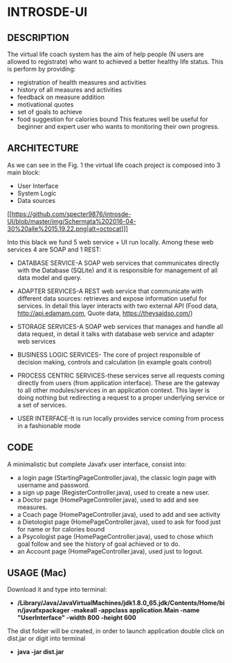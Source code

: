 # INTROSDE-UI


## DESCRIPTION
The virtual life coach system has the aim of help people (N users are allowed to registrate) who want to achieved a better healthy life status. This is perform by providing:
* registration of health measures and activities
* history of all measures and activities
* feedback on measure addition
* motivational quotes
* set of goals to achieve
* food suggestion for calories bound
This features well be useful for beginner and expert user who wants to monitoring their own progress.


## ARCHITECTURE

As we can see in the Fig. 1 the virtual life coach project is composed into 3 main block:
* User Interface
* System Logic
* Data sources

[[https://github.com/specter9876/introsde-UI/blob/master/img/Schermata%202016-04-30%20alle%2015.19.22.png|alt=octocat]]]

Into this black we fund 5 web service + UI run locally. Among these web services 4 are SOAP and 1 REST:

* DATABASE SERVICE-A SOAP web services that communicates directly with the Database (SQLite) and it is responsible for management of all data model and query. 
* ADAPTER SERVICES-A REST web service that communicate with different data sources: retrieves and expose information useful for services. In detail this layer interacts with two external API (Food data, http://api.edamam.com, Quote data, https://theysaidso.com/)
* STORAGE SERVICES-A SOAP web services that manages and handle all data request, in detail it talks with database web service and adapter web services 
* BUSINESS LOGIC SERVICES- The core of project responsible of decision making, controls and calculation  (in example goals control)
* PROCESS CENTRIC SERVICES-these services serve all requests coming directly from users (from application interface). These are the gateway to all other modules/services in an application context. This layer is doing nothing but redirecting a request to a proper underlying service or a set of services.


* USER INTERFACE-It is run locally provides service coming from process in a fashionable mode




## CODE

A minimalistic but complete Javafx user interface, consist into:
* a login page (StartingPageController.java), the classic login page with username and password.
* a sign up page (RegisterController.java), used to create a new user.
* a Doctor page (HomePageController.java), used to add and see measures.
* a Coach page (HomePageController.java), used to add and see activity
* a Dietologist page (HomePageController.java), used to ask for food just for name or for calories bound
* a Psycologist page (HomePageController.java), used to chose which goal follow and see the history of goal achieved or to do.
* an Account page (HomePageController.java), used just to logout.


## USAGE (Mac)

Download it and type into terminal:
* **/Library/Java/JavaVirtualMachines/jdk1.8.0_65.jdk/Contents/Home/bin/javafxpackager -makeall -appclass application.Main -name "UserInterface" -width 800 -height 600**

The dist folder will be created, in order to launch application double click on dist.jar or digit into terminal 

* **java -jar dist.jar**
